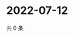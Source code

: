# 2022-07-12

共 0 条

<!-- BEGIN WEIBO -->
<!-- 最后更新时间 Tue Jul 12 2022 07:01:34 GMT+0800 (China Standard Time) -->

<!-- END WEIBO -->

